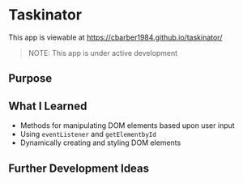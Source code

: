 # Taskinator
This app is viewable at <https://cbarber1984.github.io/taskinator/>
> NOTE: This app is under active development

## Purpose


## What I Learned
- Methods for manipulating DOM elements based upon user input
- Using `eventListener` and `getElementbyId`
- Dynamically creating and styling DOM elements

## Further Development Ideas

